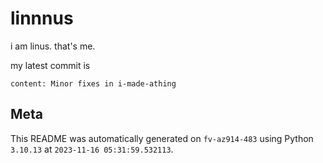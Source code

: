 # linnnus

i am linus. that's me.

my latest commit is

```
content: Minor fixes in i-made-athing
```

## Meta

This README was automatically generated on `fv-az914-483` using Python
`3.10.13` at `2023-11-16 05:31:59.532113`.
